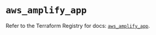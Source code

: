 # `aws_amplify_app`

Refer to the Terraform Registry for docs: [`aws_amplify_app`](https://registry.terraform.io/providers/hashicorp/aws/5.72.0/docs/resources/amplify_app).
